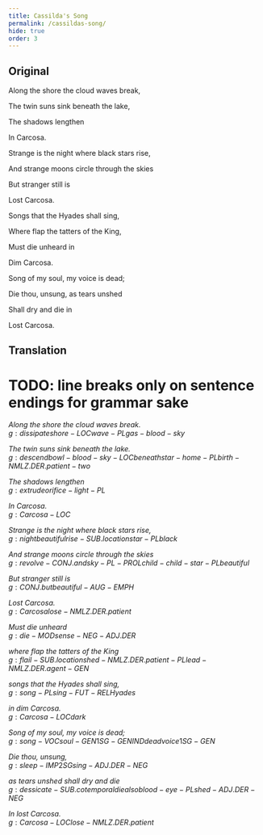 ```yaml
---
title: Cassilda's Song
permalink: /cassildas-song/
hide: true
order: 3
---
```


## Original

Along the shore the cloud waves break,

The twin suns sink beneath the lake,

The shadows lengthen

In Carcosa.

Strange is the night where black stars rise,

And strange moons circle through the skies

But stranger still is

Lost Carcosa.

Songs that the Hyades shall sing,

Where flap the tatters of the King,

Must die unheard in

Dim Carcosa.

Song of my soul, my voice is dead;

Die thou, unsung, as tears unshed

Shall dry and die in

Lost Carcosa.

## Translation

# TODO: line breaks only on sentence endings for grammar sake

_Along the shore the cloud waves break._<br>
${g: dissipate shore-LOC wave-PL gas-blood-sky}$<br>

_The twin suns sink beneath the lake._<br>
${g: descend bowl-blood-sky-LOC beneath star-home-PL birth-NMLZ.DER.patient-two}$<br>

_The shadows lengthen_<br>
${g: extrude orifice-light-PL}$<br>

_In Carcosa._<br>
${g: Carcosa-LOC}$<br>

_Strange is the night where black stars rise,_<br>
${g: night beautiful rise-SUB.location star-PL black}$<br>

_And strange moons circle through the skies_<br>
${g: revolve-CONJ.and sky-PL-PROL child-child-star-PL beautiful}$<br>

_But stranger still is_<br>
${g: CONJ.but beautiful-AUG-EMPH}$<br>

_Lost Carcosa._<br>
${g: Carcosa lose-NMLZ.DER.patient}$<br>

_Must die unheard_<br>
${g: die-MOD sense-NEG-ADJ.DER}$<br>

_where flap the tatters of the King_<br>
${g: flail-SUB.location shed-NMLZ.DER.patient-PL lead-NMLZ.DER.agent-GEN}$<br>

_songs that the Hyades shall sing,_<br>
${g: song-PL sing-FUT-REL Hyades}$<br>

_in dim Carcosa._<br>
${g: Carcosa-LOC dark}$<br>

_Song of my soul, my voice is dead;_<br>
${g: song-VOC soul-GEN 1SG-GEN IND dead voice 1SG-GEN}$<br>

_Die thou, unsung,_<br>
${g: sleep-IMP 2SG sing-ADJ.DER-NEG}$<br>

_as tears unshed shall dry and die_<br>
${g: dessicate-SUB.cotemporal die also blood-eye-PL shed-ADJ.DER-NEG}$<br>

_In lost Carcosa._<br>
${g: Carcosa-LOC lose-NMLZ.DER.patient}$<br>
